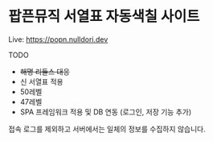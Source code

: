 팝픈뮤직 서열표 자동색칠 사이트
=
Live: https://popn.nulldori.dev


TODO
* ~~해명 리들스 대응~~
* 신 서열표 적용
* 50레벨
* 47레벨
* SPA 프레임워크 적용 및 DB 연동 (로그인, 저장 기능 추가)

접속 로그를 제외하고 서버에서는 일체의 정보를 수집하지 않습니다.
